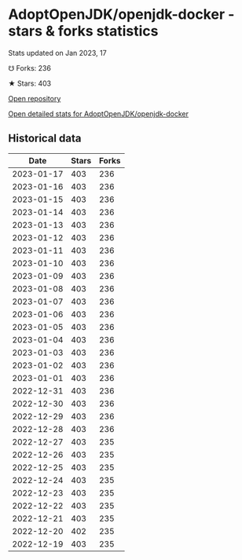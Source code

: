 # AdoptOpenJDK/openjdk-docker - stars & forks statistics

Stats updated on Jan 2023, 17

☋ Forks: 236

★ Stars: 403

[Open repository](https://github.com/AdoptOpenJDK/openjdk-docker)

[Open detailed stats for AdoptOpenJDK/openjdk-docker](https://reviewgithub.com/rep/AdoptOpenJDK/openjdk-docker)

## Historical data
| Date | Stars | Forks |
|------|-------|-------|
| 2023-01-17 | 403 | 236 | 
| 2023-01-16 | 403 | 236 | 
| 2023-01-15 | 403 | 236 | 
| 2023-01-14 | 403 | 236 | 
| 2023-01-13 | 403 | 236 | 
| 2023-01-12 | 403 | 236 | 
| 2023-01-11 | 403 | 236 | 
| 2023-01-10 | 403 | 236 | 
| 2023-01-09 | 403 | 236 | 
| 2023-01-08 | 403 | 236 | 
| 2023-01-07 | 403 | 236 | 
| 2023-01-06 | 403 | 236 | 
| 2023-01-05 | 403 | 236 | 
| 2023-01-04 | 403 | 236 | 
| 2023-01-03 | 403 | 236 | 
| 2023-01-02 | 403 | 236 | 
| 2023-01-01 | 403 | 236 | 
| 2022-12-31 | 403 | 236 | 
| 2022-12-30 | 403 | 236 | 
| 2022-12-29 | 403 | 236 | 
| 2022-12-28 | 403 | 236 | 
| 2022-12-27 | 403 | 235 | 
| 2022-12-26 | 403 | 235 | 
| 2022-12-25 | 403 | 235 | 
| 2022-12-24 | 403 | 235 | 
| 2022-12-23 | 403 | 235 | 
| 2022-12-22 | 403 | 235 | 
| 2022-12-21 | 403 | 235 | 
| 2022-12-20 | 402 | 235 | 
| 2022-12-19 | 403 | 235 | 

